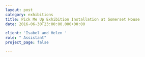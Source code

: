 ```yaml
---
layout: post
category: exhibitions
title: Pick Me Up Exhibition Installation at Somerset House
date: 2016-06-30T23:00:00.000+00:00

client: 'Isabel and Helen '
role: " Assistant"
project_page: false

---
```

